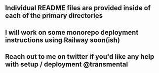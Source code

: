 ## Individual README files are provided inside of each of the primary directories

## I will work on some monorepo deployment instructions using Railway soon(ish)

## Reach out to me on twitter if you'd like any help with setup / deployment @transmental

